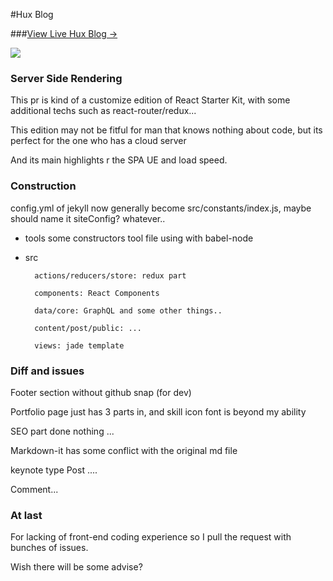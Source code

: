 #Hux Blog

###[View Live Hux Blog &rarr;](http://huxpro.github.io)

![](http://huangxuan.me/img/blog-desktop.jpg)

### Server Side Rendering

This pr is kind of a customize edition of React Starter Kit, with some additional techs such as react-router/redux...

This edition may not be fitful for man that knows nothing about code, but its perfect for the one who has a cloud server

And  its main highlights r the SPA UE and load speed.

### Construction

config.yml of jekyll now generally become src/constants/index.js, maybe should name it siteConfig? whatever..

* tools some constructors tool file using with babel-node 

* src
 
		actions/reducers/store: redux part
	
		components: React Components
		
		data/core: GraphQL and some other things..
		
		content/post/public: ...
		
		views: jade template

### Diff and issues

Footer section without github snap (for dev)

Portfolio page just has 3 parts in, and skill icon font is beyond my ability

SEO part  done nothing ... 

Markdown-it has some conflict with the original md file

keynote type Post .... 

Comment...

### At last

For lacking of front-end coding experience so I pull the request with bunches of issues.

Wish there will be some advise?
